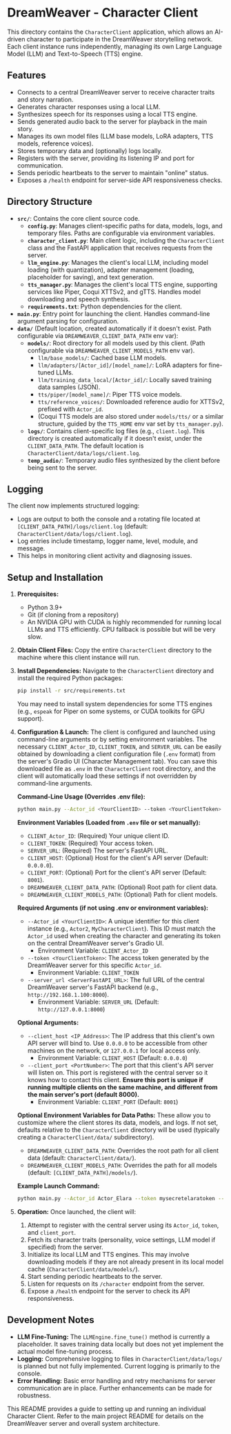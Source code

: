 # DreamWeaver - Character Client

This directory contains the `CharacterClient` application, which allows an AI-driven character to participate in the DreamWeaver storytelling network. Each client instance runs independently, managing its own Large Language Model (LLM) and Text-to-Speech (TTS) engine.

## Features

*   Connects to a central DreamWeaver server to receive character traits and story narration.
*   Generates character responses using a local LLM.
*   Synthesizes speech for its responses using a local TTS engine.
*   Sends generated audio back to the server for playback in the main story.
*   Manages its own model files (LLM base models, LoRA adapters, TTS models, reference voices).
*   Stores temporary data and (optionally) logs locally.
*   Registers with the server, providing its listening IP and port for communication.
*   Sends periodic heartbeats to the server to maintain "online" status.
*   Exposes a `/health` endpoint for server-side API responsiveness checks.

## Directory Structure

*   **`src/`**: Contains the core client source code.
    *   **`config.py`**: Manages client-specific paths for data, models, logs, and temporary files. Paths are configurable via environment variables.
    *   **`character_client.py`**: Main client logic, including the `CharacterClient` class and the FastAPI application that receives requests from the server.
    *   **`llm_engine.py`**: Manages the client's local LLM, including model loading (with quantization), adapter management (loading, placeholder for saving), and text generation.
    *   **`tts_manager.py`**: Manages the client's local TTS engine, supporting services like Piper, Coqui XTTSv2, and gTTS. Handles model downloading and speech synthesis.
    *   **`requirements.txt`**: Python dependencies for the client.
*   **`main.py`**: Entry point for launching the client. Handles command-line argument parsing for configuration.
*   **`data/`** (Default location, created automatically if it doesn't exist. Path configurable via `DREAMWEAVER_CLIENT_DATA_PATH` env var):
    *   **`models/`**: Root directory for all models used by this client. (Path configurable via `DREAMWEAVER_CLIENT_MODELS_PATH` env var).
        *   `llm/base_models/`: Cached base LLM models.
        *   `llm/adapters/[Actor_id]/[model_name]/`: LoRA adapters for fine-tuned LLMs.
        *   `llm/training_data_local/[Actor_id]/`: Locally saved training data samples (JSON).
        *   `tts/piper/[model_name]/`: Piper TTS voice models.
        *   `tts/reference_voices/`: Downloaded reference audio for XTTSv2, prefixed with `Actor_id`.
        *   (Coqui TTS models are also stored under `models/tts/` or a similar structure, guided by the `TTS_HOME` env var set by `tts_manager.py`).
    *   **`logs/`**: Contains client-specific log files (e.g., `client.log`). This directory is created automatically if it doesn't exist, under the `CLIENT_DATA_PATH`. The default location is `CharacterClient/data/logs/client.log`.
    *   **`temp_audio/`**: Temporary audio files synthesized by the client before being sent to the server.

## Logging

The client now implements structured logging:
*   Logs are output to both the console and a rotating file located at `[CLIENT_DATA_PATH]/logs/client.log` (default: `CharacterClient/data/logs/client.log`).
*   Log entries include timestamp, logger name, level, module, and message.
*   This helps in monitoring client activity and diagnosing issues.

## Setup and Installation

1.  **Prerequisites:**
    *   Python 3.9+
    *   Git (if cloning from a repository)
    *   An NVIDIA GPU with CUDA is highly recommended for running local LLMs and TTS efficiently. CPU fallback is possible but will be very slow.

2.  **Obtain Client Files:**
    Copy the entire `CharacterClient` directory to the machine where this client instance will run.

3.  **Install Dependencies:**
    Navigate to the `CharacterClient` directory and install the required Python packages:
    ```bash
    pip install -r src/requirements.txt
    ```
    You may need to install system dependencies for some TTS engines (e.g., `espeak` for Piper on some systems, or CUDA toolkits for GPU support).

4.  **Configuration & Launch:**
    The client is configured and launched using command-line arguments or by setting environment variables. The necessary `CLIENT_Actor_ID`, `CLIENT_TOKEN`, and `SERVER_URL` can be easily obtained by downloading a client configuration file (`.env` format) from the server's Gradio UI (Character Management tab). You can save this downloaded file as `.env` in the `CharacterClient` root directory, and the client will automatically load these settings if not overridden by command-line arguments.

    **Command-Line Usage (Overrides .env file):**
    ```bash
    python main.py --Actor_id <YourClientID> --token <YourClientToken> --server_url <ServerFastAPI_URL> [options]
    ```

    **Environment Variables (Loaded from `.env` file or set manually):**
    *   `CLIENT_Actor_ID`: (Required) Your unique client ID.
    *   `CLIENT_TOKEN`: (Required) Your access token.
    *   `SERVER_URL`: (Required) The server's FastAPI URL.
    *   `CLIENT_HOST`: (Optional) Host for the client's API server (Default: `0.0.0.0`).
    *   `CLIENT_PORT`: (Optional) Port for the client's API server (Default: `8001`).
    *   `DREAMWEAVER_CLIENT_DATA_PATH`: (Optional) Root path for client data.
    *   `DREAMWEAVER_CLIENT_MODELS_PATH`: (Optional) Path for client models.


    **Required Arguments (if not using .env or environment variables):**
    *   `--Actor_id <YourClientID>`: A unique identifier for this client instance (e.g., `Actor2`, `MyCharacterClient`). This ID must match the `Actor_id` used when creating the character and generating its token on the central DreamWeaver server's Gradio UI.
        *   Environment Variable: `CLIENT_Actor_ID`
    *   `--token <YourClientToken>`: The access token generated by the DreamWeaver server for this specific `Actor_id`.
        *   Environment Variable: `CLIENT_TOKEN`
    *   `--server_url <ServerFastAPI_URL>`: The full URL of the central DreamWeaver server's FastAPI backend (e.g., `http://192.168.1.100:8000`).
        *   Environment Variable: `SERVER_URL` (Default: `http://127.0.0.1:8000`)

    **Optional Arguments:**
    *   `--client_host <IP_Address>`: The IP address that this client's own API server will bind to. Use `0.0.0.0` to be accessible from other machines on the network, or `127.0.0.1` for local access only.
        *   Environment Variable: `CLIENT_HOST` (Default: `0.0.0.0`)
    *   `--client_port <PortNumber>`: The port that this client's API server will listen on. This port is registered with the central server so it knows how to contact this client. **Ensure this port is unique if running multiple clients on the same machine, and different from the main server's port (default 8000).**
        *   Environment Variable: `CLIENT_PORT` (Default: `8001`)

    **Optional Environment Variables for Data Paths:**
    These allow you to customize where the client stores its data, models, and logs. If not set, defaults relative to the `CharacterClient` directory will be used (typically creating a `CharacterClient/data/` subdirectory).
    *   `DREAMWEAVER_CLIENT_DATA_PATH`: Overrides the root path for all client data (default: `CharacterClient/data/`).
    *   `DREAMWEAVER_CLIENT_MODELS_PATH`: Overrides the path for all models (default: `[CLIENT_DATA_PATH]/models/`).

    **Example Launch Command:**
    ```bash
    python main.py --Actor_id Actor_Elara --token mysecretelaratoken --server_url http://dreamserver.local:8000 --client_port 8002
    ```

5.  **Operation:**
    Once launched, the client will:
    1.  Attempt to register with the central server using its `Actor_id`, `token`, and `client_port`.
    2.  Fetch its character traits (personality, voice settings, LLM model if specified) from the server.
    3.  Initialize its local LLM and TTS engines. This may involve downloading models if they are not already present in its local model cache (`CharacterClient/data/models/`).
    4.  Start sending periodic heartbeats to the server.
    5.  Listen for requests on its `/character` endpoint from the server.
    6.  Expose a `/health` endpoint for the server to check its API responsiveness.

## Development Notes

*   **LLM Fine-Tuning:** The `LLMEngine.fine_tune()` method is currently a placeholder. It saves training data locally but does not yet implement the actual model fine-tuning process.
*   **Logging:** Comprehensive logging to files in `CharacterClient/data/logs/` is planned but not fully implemented. Current logging is primarily to the console.
*   **Error Handling:** Basic error handling and retry mechanisms for server communication are in place. Further enhancements can be made for robustness.

This README provides a guide to setting up and running an individual Character Client. Refer to the main project README for details on the DreamWeaver server and overall system architecture.
